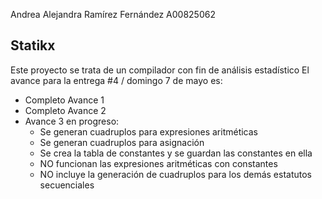 Andrea Alejandra Ramírez Fernández
A00825062

## Statikx

Este proyecto se trata de un compilador con fin de análisis estadístico
El avance para la entrega #4 / domingo 7 de mayo es:
- Completo Avance 1
- Completo Avance 2
- Avance 3 en progreso: 
    - Se generan cuadruplos para expresiones aritméticas
    - Se generan cuadruplos para asignación 
    - Se crea la tabla de constantes y se guardan las constantes en ella
    - NO funcionan las expresiones aritméticas con constantes
    - NO incluye la generación de cuadruplos para los demás estatutos secuenciales
